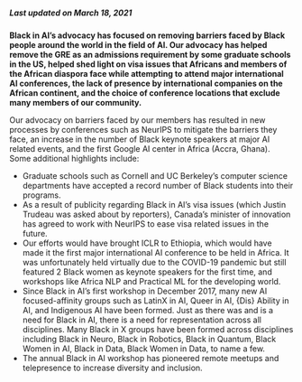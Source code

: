 ##### Last updated on March 18, 2021

**Black in AI’s advocacy has focused on removing barriers faced by Black people around the world in the field of AI. Our advocacy has helped remove the GRE as an admissions requirement by some graduate schools in the US, helped shed light on visa issues that Africans and members of the African diaspora face while attempting to attend major international AI conferences, the lack of presence by international companies on the African continent, and the choice of conference locations that exclude many members of our community.**

Our advocacy on barriers faced by our members has resulted in new processes by conferences such as NeurIPS to mitigate the barriers they face, an increase in the number of Black keynote speakers at major AI related events, and the first Google AI center in Africa (Accra, Ghana). Some additional highlights include:

- Graduate schools such as Cornell and UC Berkeley’s computer science departments have accepted a record number of Black students into their programs.
- As a result of publicity regarding Black in AI’s visa issues (which Justin Trudeau was asked about by reporters), Canada’s minister of innovation has agreed to work with NeurIPS to ease visa related issues in the future.
- Our efforts would have brought ICLR to Ethiopia, which would have made it the first major international AI conference to be held in Africa. It was unfortunately held virtually due to the COVID-19 pandemic but still featured 2 Black women as keynote speakers for the first time, and workshops like Africa NLP and Practical ML for the developing world. 
- Since Black in AI’s first workshop in December 2017, many new AI focused-affinity groups such as LatinX in AI, Queer in AI, {Dis} Ability in AI, and Indigenous AI have been formed. Just as there was and is a need for Black in AI, there is a need for representation across all disciplines. Many Black in X groups have been formed across disciplines including Black in Neuro, Black in Robotics, Black in Quantum, Black Women in AI, Black in Data, Black Women in Data, to name a few.
- The annual Black in AI workshop has pioneered remote meetups and telepresence to increase diversity and inclusion.
